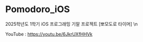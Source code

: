# Pomodoro_iOS
2025학년도 1학기 iOS 프로그래밍 기말 프로젝트 [뽀모도로 타이머] \n


YouTube : https://youtu.be/6JkrUXfHHVk

